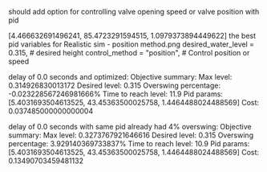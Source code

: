 should add option for controlling valve opening speed or valve position with pid

[4.466632691496241, 85.4723291594515, 1.0979373894449622]
the best pid variables for Realistic sim - position method.png
        desired_water_level = 0.315, # desired height
        control_method = "position", # Control position or speed

delay of 0.0 seconds and optimized:
Objective summary:
         Max level: 0.314926830013172
         Desired level: 0.315
         Overswing percentage: -0.023228567246981666%
         Time to reach level: 11.9
         Pid params: [5.4031693504613525, 43.45363500025758, 1.4464488024488569]
         Cost: 0.037485000000000004

delay of 0.0 seconds with same pid already had 4% overswing:
Objective summary:
         Max level: 0.3273767921646616
         Desired level: 0.315
         Overswing percentage: 3.929140369733837%
         Time to reach level: 10.9
         Pid params: [5.4031693504613525, 43.45363500025758, 1.4464488024488569]
         Cost: 0.13490703459481132